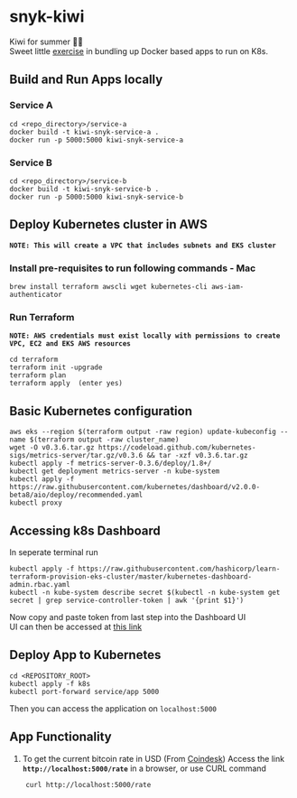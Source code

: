 # snyk-kiwi
Kiwi for summer 🥝🥝  
Sweet little [exercise](exercise_infra.pdf) in bundling up Docker based apps to run on K8s.

## Build and Run Apps locally
### Service A
```
cd <repo_directory>/service-a
docker build -t kiwi-snyk-service-a .
docker run -p 5000:5000 kiwi-snyk-service-a
```
### Service B
```
cd <repo_directory>/service-b
docker build -t kiwi-snyk-service-b .
docker run -p 5000:5000 kiwi-snyk-service-b
```

## Deploy Kubernetes cluster in AWS
**`NOTE: This will create a VPC that includes subnets and EKS cluster`**

### Install pre-requisites to run following commands - Mac
```
brew install terraform awscli wget kubernetes-cli aws-iam-authenticator
```
### Run Terraform
**`NOTE: AWS credentials must exist locally with permissions to create VPC, EC2 and EKS AWS resources`**
```
cd terraform
terraform init -upgrade
terraform plan
terraform apply  (enter yes)
```

## Basic Kubernetes configuration
```
aws eks --region $(terraform output -raw region) update-kubeconfig --name $(terraform output -raw cluster_name)
wget -O v0.3.6.tar.gz https://codeload.github.com/kubernetes-sigs/metrics-server/tar.gz/v0.3.6 && tar -xzf v0.3.6.tar.gz
kubectl apply -f metrics-server-0.3.6/deploy/1.8+/
kubectl get deployment metrics-server -n kube-system
kubectl apply -f https://raw.githubusercontent.com/kubernetes/dashboard/v2.0.0-beta8/aio/deploy/recommended.yaml
kubectl proxy
```

## Accessing k8s Dashboard
In seperate terminal run
```
kubectl apply -f https://raw.githubusercontent.com/hashicorp/learn-terraform-provision-eks-cluster/master/kubernetes-dashboard-admin.rbac.yaml
kubectl -n kube-system describe secret $(kubectl -n kube-system get secret | grep service-controller-token | awk '{print $1}')
```
Now copy and paste token from last step into the Dashboard UI  
UI can then be accessed at [this link](http://127.0.0.1:8001/api/v1/namespaces/kubernetes-dashboard/services/https:kubernetes-dashboard:/proxy/)

## Deploy App to Kubernetes
```
cd <REPOSITORY_ROOT>
kubectl apply -f k8s
kubectl port-forward service/app 5000
```
Then you can access the application on `localhost:5000`

## App Functionality
1. To get the current bitcoin rate in USD (From [Coindesk](https://www.coindesk.com/coindesk-api))
Access the link **`http://localhost:5000/rate`** in a browser, or use CURL command
```
    curl http://localhost:5000/rate
```
